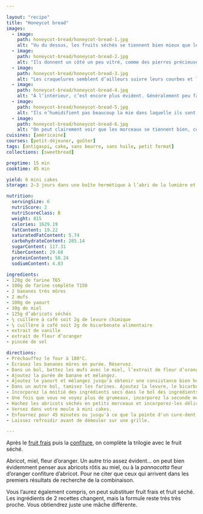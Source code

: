 ```yaml
---

layout: "recipe"
title: "Honeycot bread"
images:
  - image:
    path: honeycot-bread/honeycot-bread-1.jpg
    alt: "Vu du dessus, les fruits séchés se tiennent bien mieux que les frais à la cuisson."
  - image:
    path: honeycot-bread/honeycot-bread-2.jpg
    alt: "Ils donnent un côté un peu vitré, comme des pierres précieuses qui viennent garnir le bread."
  - image:
    path: honeycot-bread/honeycot-bread-3.jpg
    alt: "Les craquelures semblent d’ailleurs suivre leurs courbes et lignes droites."
  - image:
    path: honeycot-bread/honeycot-bread-4.jpg
    alt: "À l’intérieur, c’est encore plus évident. Généralement peu faciles à repérer, les morceaux d’abricot sont brillants et clairement visibles."
  - image:
    path: honeycot-bread/honeycot-bread-5.jpg
    alt: "Ils n’humidifient pas beaucoup la mie dans laquelle ils sont lovés. Ils gardent leur sucré intense."
  - image:
    path: honeycot-bread/honeycot-bread-6.jpg
    alt: "On peut clairement voir que les morceaux se tiennent bien, comme des pierres dans une roche."
cuisines: [américaine]
courses: [petit-déjeuner, goûter]
tags: [antigaspi, cake, sans beurre, sans huile, petit format]
collections: [sweetbread]

preptime: 15 min
cooktime: 45 min

yield: 6 mini cakes
storage: 2–3 jours dans une boîte hermétique à l’abri de la lumière et de la chaleur. 5 jours au frigo. 2 mois au congélateur.

nutrition:
  servingSize: 6
  nutriScore: 2
  nutriScoreClass: B
  weight: 815
  calories: 1629.19
  fatContent: 19.22
  saturatedFatContent: 5.74
  carbohydrateContent: 285.14
  sugarContent: 117.31
  fiberContent: 29.68
  proteinContent: 50.24
  sodiumContent: 4.83

ingredients:
- 120g de farine T65
- 100g de farine complète T150
- 2 bananes très mûres
- 2 œufs
- 100g de yaourt
- 30g de miel
- 125g d’abricots séchés
- ¼ cuillère à café soit 2g de levure chimique
- ¼ cuillère à café soit 2g de bicarbonate alimentaire
- extrait de vanille
- extrait de fleur d’oranger
- pincée de sel

directions:
- Préchauffez le four à 180°C.
- Écrasez les bananes mûres en purée. Réservez.
- Dans un bol, battez les œufs avec le miel, l’extrait de fleur d’oranger, et l'extrait de vanille. 
- Ajoutez la purée de banane et mélangez.
- Ajoutez le yaourt et mélangez jusqu'à obtenir une consistance bien homogène.
- Dans un autre bol, tamisez les farines. Ajoutez la levure, le bicarbonate et le sel. Mélangez. 
- Incorporez la moitié des ingrédients secs dans le bol des ingrédients humides à la maryse. 
- Une fois que vous ne voyez plus de grumeaux, incorporez la seconde moitié. Réservez. 
- Hachez les abricots séchés en petits morceaux et incorporez-les délicatement à la pâte.
- Versez dans votre moule à mini cakes. 
- Enfournez pour 45 minutes ou jusqu'à ce que la pointe d'un cure-dent ressorte sèche. 
- Laissez refroidir avant de démouler sur une grille. 

---
```


Après le [fruit frais](apricot-bread.html) puis la [confiture](herbs-apricot-bread.html), on complète la trilogie avec le fruit séché.

Abricot, miel, fleur d’oranger. Un autre trio assez évident… on peut bien évidemment penser aux abricots rôtis au miel, ou à la <i lang="it">pannacotta</i> fleur d’oranger confiture d’abricot. Pour ne citer que ceux qui arrivent dans les premiers résultats de recherche de la combinaison.

Vous l’aurez également compris, on peut substituer fruit frais et fruit séché. Les ingrédients de 2 recettes changent, mais la formule reste très très proche. Vous obtiendrez juste une mâche différente.